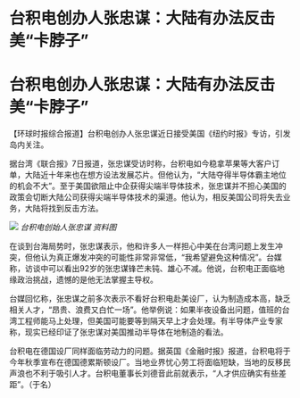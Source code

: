 # 台积电创办人张忠谋：大陆有办法反击美“卡脖子”

# 台积电创办人张忠谋：大陆有办法反击美“卡脖子”

【环球时报综合报道】台积电创办人张忠谋近日接受美国《纽约时报》专访，引发岛内关注。

据台湾《联合报》7日报道，张忠谋受访时称，台积电如今稳拿苹果等大客户订单，大陆近十年来也在想方设法发展芯片。但他认为，“大陆夺得半导体霸主地位的机会不大”。至于美国欲阻止中企获得尖端半导体技术，张忠谋并不担心美国的政策会切断大陆公司获得尖端半导体技术的渠道。他认为，相反美国公司将失去业务，大陆将找到反击方法。

![](https://inews.gtimg.com/om_bt/OfS73Y3BmQZRDGa3of0qGn3YZar1j35U6CabyMXCtLgLcAA/1000)
_台积电创始人张忠谋 资料图_

在谈到台海局势时，张忠谋表示，他和许多人一样担心中美在台湾问题上发生冲突，但他认为真正爆发冲突的可能性非常非常低，“我希望避免这种情况”。台媒称，访谈中可以看出92岁的张忠谋锋芒未钝、雄心不减。他说，台积电正面临地缘政治挑战，遗憾的是他无法掌握主导权。

台媒回忆称，张忠谋之前多次表示不看好台积电赴美设厂，认为制造成本高，缺乏相关人才，“昂贵、浪费又白忙一场”。他举例说：如果半夜设备出问题，值班的台湾工程师能马上处理，但美国可能要等到隔天早上才会处理。有半导体产业专家称，现实已经印证了张忠谋对美国推动半导体在地制造的看法。

台积电在德国设厂同样面临劳动力的问题。据英国《金融时报》报道，台积电将于今年秋季宣布在德国德累斯顿设厂。当地业界忧心劳工将面临短缺，当地的反移民声浪也不利于吸引人才。台积电董事长刘德音此前就表示，“人才供应确实有些差距”。（于名）

